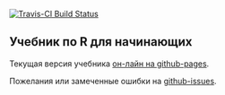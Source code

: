 [![Travis-CI Build Status](https://travis-ci.org/bdemeshev/r_manual_book.svg?branch=master)](https://travis-ci.org/bdemeshev/r_manual_book)


Учебник по R для начинающих
---------------------------


Текущая версия учебника [он-лайн на github-pages](https://bdemeshev.github.io/r_manual_book/).

Пожелания или замеченные ошибки на [github-issues](https://github.com/bdemeshev/r_manual_book/issues).

